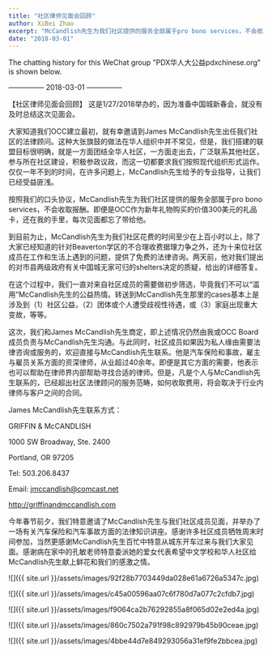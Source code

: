 ```yaml
---
title: "社区律师见面会回顾"
author: XiBei Zhao
excerpt: "McCandlish先生为我们社区提供的服务全部属于pro bono services，不会收取报酬。到目前为止，McCandlish先生为我们社区花费的时间至少在上百小时以上，除了大家已经知道的针对Beaverton学区的不合理收费据理力争之外，还为十来位社区成员在工作和生活上遇到的问题，提供了免费的法律咨询。两天前，他对我们提出的对市县两级政府有关中国城无家可归的shelters决定的质疑，给出的详细答复。"
date: "2018-03-01"
---
```


The chatting history for this WeChat group "PDX华人大公益pdxchinese.org" is shown below.

—————  2018-03-01  —————

【社区律师见面会回顾】 这是1/27/2018举办的，因为准备中国城新春会，就没有及时总结这次见面会。

大家知道我们OCC建立最初，就有幸邀请到James McCandlish先生出任我们社区的法律顾问。这种大张旗鼓的做法在华人组织中并不常见，但是，我们搭建的联盟目标很明确，就是一方面团结全华人社区，一方面走出去，广泛联系其他社区，参与所在社区建设，积极参政议政，而这一切都要求我们按照现代组织形式运作。仅仅一年不到的时间，在许多问题上，McCandlish先生给予的专业指导，让我们已经受益匪浅。

按照我们的口头协议，McCandlish先生为我们社区提供的服务全部属于pro bono services，不会收取报酬。即便是OCC作为新年礼物购买的价值300美元的礼品卡，还在我的手里，每次见面都忘了带给他。

到目前为止，McCandlish先生为我们社区花费的时间至少在上百小时以上，除了大家已经知道的针对Beaverton学区的不合理收费据理力争之外，还为十来位社区成员在工作和生活上遇到的问题，提供了免费的法律咨询。两天前，他对我们提出的对市县两级政府有关中国城无家可归的shelters决定的质疑，给出的详细答复。

在这个过程中，我们一直对来自社区成员的需要做初步筛选，毕竟我们不可以“滥用”McCandlish先生的公益热情。转送到McCandlish先生那里的cases基本上是涉及到（1）社区公益，（2）团体或个人遭受歧视性待遇，或（3）家庭出现重大变故，等等。

这次，我们和James McCandlish先生商定，即上述情况仍然由我或OCC Board成员负责与McCandlish先生沟通。与此同时，社区成员如果因为私人缘由需要法律咨询或服务的，欢迎直接与McCandlish先生联系。他是汽车保险和事故，雇主与雇员关系方面的资深律师，从业超过40余年。即便是其它方面的需要，他表示也可以帮助在律师界内部帮助寻找合适的律师。但是，凡是个人与McCandlish先生联系的，已经超出社区法律顾问的服务范畴，如何收取费用，将会取决于行业内律师与客户之间的合同。

James McCandlish先生联系方式：

GRIFFIN & McCANDLISH

1000 SW Broadway, Ste. 2400

Portland, OR 97205

Tel: 503.206.8437

Email: jmccandlish@comcast.net

http://griffinandmccandlish.com

今年春节前夕，我们特意邀请了McCandlish先生与我们社区成员见面，并举办了一场有关汽车保险和汽车事故方面的法律知识讲座。感谢许多社区成员牺牲周末时间参加，当然更感谢McCandlish先生百忙中特意从城东开车过来与我们大家见面。感谢病在家中的孔敏老师特意委派她的爱女代表希望中文学校和华人社区给McCandlish先生献上鲜花和我们的感激之情。

![]({{ site.url }}/assets/images/92f28b7703449da028e61a6726a5347c.jpg)

![]({{ site.url }}/assets/images/c45a00596aa07c6f780d7a077c2cfdb7.jpg)

![]({{ site.url }}/assets/images/f9064ca2b76292855a8f065d02e2ed4a.jpg)

![]({{ site.url }}/assets/images/860c7502a791f98c892979b45b90ceae.jpg)

![]({{ site.url }}/assets/images/4bbe44d7e849293056a31ef9fe2bbcea.jpg)

